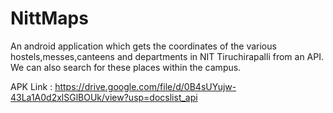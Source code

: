 # NittMaps

An android application which gets the coordinates of the various hostels,messes,canteens and departments in NIT Tiruchirapalli from an API. We can also search for these places within the campus.

APK Link : https://drive.google.com/file/d/0B4sUYujw-43La1A0d2xlSGlBOUk/view?usp=docslist_api
